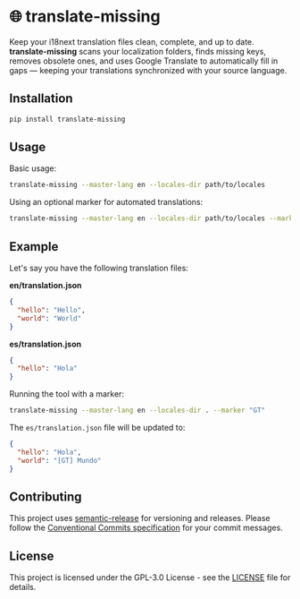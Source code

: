 # 🌐 translate-missing

Keep your i18next translation files clean, complete, and up to date.  **translate-missing** scans your localization folders, finds missing keys, removes obsolete ones, and uses Google Translate to automatically fill in gaps — keeping your translations synchronized with your source language.

## Installation

```bash
pip install translate-missing
```

## Usage

Basic usage:
```bash
translate-missing --master-lang en --locales-dir path/to/locales
```

Using an optional marker for automated translations:
```bash
translate-missing --master-lang en --locales-dir path/to/locales --marker GT
```

## Example

Let's say you have the following translation files:

**en/translation.json**
```json
{
  "hello": "Hello",
  "world": "World"
}
```

**es/translation.json**
```json
{
  "hello": "Hola"
}
```

Running the tool with a marker:
```bash
translate-missing --master-lang en --locales-dir . --marker "GT"
```

The `es/translation.json` file will be updated to:
```json
{
  "hello": "Hola",
  "world": "[GT] Mundo"
}
```

## Contributing

This project uses [semantic-release](https://github.com/semantic-release/semantic-release) for versioning and releases. Please follow the [Conventional Commits specification](https://www.conventionalcommits.org/) for your commit messages.

## License

This project is licensed under the GPL-3.0 License - see the [LICENSE](LICENSE) file for details.
